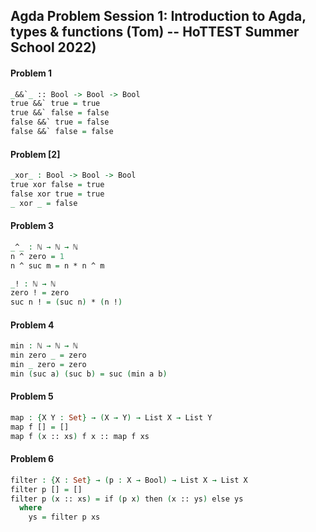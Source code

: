 ## Agda Problem Session 1: Introduction to Agda, types & functions (Tom) -- HoTTEST Summer School 2022)

#### Problem 1
```agda
_&&`_ :: Bool -> Bool -> Bool 
true &&` true = true 
true &&` false = false 
false &&` true = false 
false &&` false = false 
```

#### Problem [2] 
```agda 
_xor_ : Bool -> Bool -> Bool 
true xor false = true 
false xor true = true 
_ xor _ = false
```

#### Problem 3
```agda
_^_ : ℕ → ℕ → ℕ
n ^ zero = 1 
n ^ suc m = n * n ^ m 

_! : ℕ → ℕ
zero ! = zero 
suc n ! = (suc n) * (n !)
```

#### Problem 4
```agda 
min : ℕ → ℕ → ℕ
min zero _ = zero 
min _ zero = zero
min (suc a) (suc b) = suc (min a b) 
```

#### Problem 5 
```agda 
map : {X Y : Set} → (X → Y) → List X → List Y 
map f [] = [] 
map f (x :: xs) f x :: map f xs 
```

#### Problem 6 
```agda 
filter : {X : Set} → (p : X → Bool) → List X → List X 
filter p [] = [] 
filter p (x :: xs) = if (p x) then (x :: ys) else ys 
  where 
    ys = filter p xs
```

